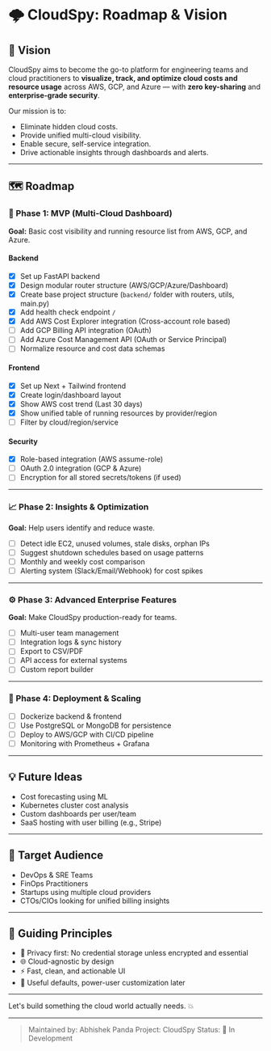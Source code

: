 # 🌩️ CloudSpy: Roadmap & Vision

## 🚀 Vision

CloudSpy aims to become the go-to platform for engineering teams and cloud practitioners to **visualize, track, and optimize cloud costs and resource usage** across AWS, GCP, and Azure — with **zero key-sharing** and **enterprise-grade security**.

Our mission is to:

* Eliminate hidden cloud costs.
* Provide unified multi-cloud visibility.
* Enable secure, self-service integration.
* Drive actionable insights through dashboards and alerts.

---

## 🗺️ Roadmap

### 🧱 Phase 1: MVP (Multi-Cloud Dashboard)

**Goal:** Basic cost visibility and running resource list from AWS, GCP, and Azure.

#### Backend

* [x] Set up FastAPI backend
* [x] Design modular router structure (AWS/GCP/Azure/Dashboard)
* [x] Create base project structure (`backend/` folder with routers, utils, main.py)
* [x] Add health check endpoint `/`
* [x] Add AWS Cost Explorer integration (Cross-account role based)
* [ ] Add GCP Billing API integration (OAuth)
* [ ] Add Azure Cost Management API (OAuth or Service Principal)
* [ ] Normalize resource and cost data schemas

#### Frontend

* [x] Set up Next + Tailwind frontend
* [x] Create login/dashboard layout
* [x] Show AWS cost trend (Last 30 days)
* [x] Show unified table of running resources by provider/region
* [ ] Filter by cloud/region/service

#### Security

* [x] Role-based integration (AWS assume-role)
* [ ] OAuth 2.0 integration (GCP & Azure)
* [ ] Encryption for all stored secrets/tokens (if used)

---

### 📈 Phase 2: Insights & Optimization

**Goal:** Help users identify and reduce waste.

* [ ] Detect idle EC2, unused volumes, stale disks, orphan IPs
* [ ] Suggest shutdown schedules based on usage patterns
* [ ] Monthly and weekly cost comparison
* [ ] Alerting system (Slack/Email/Webhook) for cost spikes

---

### ⚙️ Phase 3: Advanced Enterprise Features

**Goal:** Make CloudSpy production-ready for teams.

* [ ] Multi-user team management
* [ ] Integration logs & sync history
* [ ] Export to CSV/PDF
* [ ] API access for external systems
* [ ] Custom report builder

---

### 🧪 Phase 4: Deployment & Scaling

* [ ] Dockerize backend & frontend
* [ ] Use PostgreSQL or MongoDB for persistence
* [ ] Deploy to AWS/GCP with CI/CD pipeline
* [ ] Monitoring with Prometheus + Grafana

---

## 💡 Future Ideas

* Cost forecasting using ML
* Kubernetes cluster cost analysis
* Custom dashboards per user/team
* SaaS hosting with user billing (e.g., Stripe)

---

## 👥 Target Audience

* DevOps & SRE Teams
* FinOps Practitioners
* Startups using multiple cloud providers
* CTOs/CIOs looking for unified billing insights

---

## 📌 Guiding Principles

* 🔐 Privacy first: No credential storage unless encrypted and essential
* 🌐 Cloud-agnostic by design
* ⚡ Fast, clean, and actionable UI
* 🧠 Useful defaults, power-user customization later

---

Let's build something the cloud world actually needs. 💥

---

> Maintained by: Abhishek Panda
> Project: CloudSpy
> Status: 🚧 In Development
